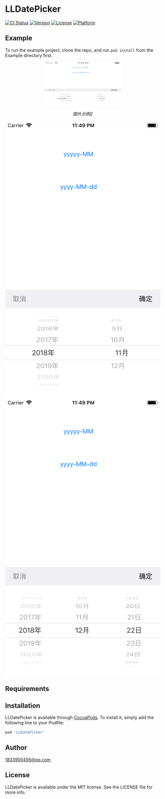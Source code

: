 # LLDatePicker

[![CI Status](https://img.shields.io/travis/1833900456@qq.com/LLDatePicker.svg?style=flat)](https://travis-ci.org/1833900456@qq.com/LLDatePicker)
[![Version](https://img.shields.io/cocoapods/v/LLDatePicker.svg?style=flat)](https://cocoapods.org/pods/LLDatePicker)
[![License](https://img.shields.io/cocoapods/l/LLDatePicker.svg?style=flat)](https://cocoapods.org/pods/LLDatePicker)
[![Platform](https://img.shields.io/cocoapods/p/LLDatePicker.svg?style=flat)](https://cocoapods.org/pods/LLDatePicker)

## Example

To run the example project, clone the repo, and run `pod install` from the Example directory first.

<p align="center">
    <img src="https://github.com/Niday/LLDatePicker/blob/master/resource/1.png?raw=true" alt="Sample"  width="250" height="140">
    <p align="center">
        <em>图片示例2</em>
    </p>
</p>

![Image text](https://github.com/Niday/LLDatePicker/blob/master/resource/1.png?raw=true)
![Image text](https://github.com/Niday/LLDatePicker/blob/master/resource/2.png?raw=true)

## Requirements

## Installation

LLDatePicker is available through [CocoaPods](https://cocoapods.org). To install
it, simply add the following line to your Podfile:

```ruby
pod 'LLDatePicker'
```

## Author

1833900456@qq.com

## License

LLDatePicker is available under the MIT license. See the LICENSE file for more info.
